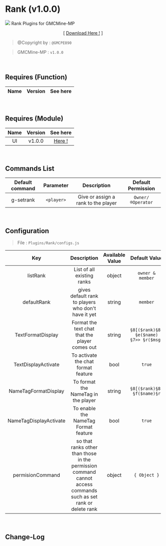 # Rank (v1.0.0)
![](./assets/img/Rank/pack_icon.png?raw=true)
Rank Plugins for GMCMine-MP
<p align="center">[ <a href="./Not Found">Download Here !</a> ]</p>

> @Copyright by : `@GMCPE890`

> GMCMine-MP : `v1.0.0`

<br />

## Requires (Function)
| Name | Version | See here |
| :--: | :-----: | :------: |

<br />

## Requires (Module)
| Name | Version | See here |
| :--: | :-----: | :------: |
| UI | v1.0.0 | <a href="./Not Found">Here !</a> |

<br />

## Commands List
| Default command | Parameter | Description | Default Permission |
| :-------------: | :-------: | :---------: | :----------------: |
| g-setrank | `<player>` | Give or assign a rank to the player | `Owner/®Operator` |

<br />

## Configuration

> File : `Plugins/Rank/configs.js`

| Key | Description | Available Value | Default Value |
| :-: | :---: | :---: | :-------: |
| listRank | List of all existing ranks | object | `owner & member` |
| defaultRank | gives default rank to players who don't have it yet | string | `member` |
| TextFormatDisplay | Format the text chat that the player comes out | string | `§8[($rank)§8] §e($name) §7>> §r($msg)` |
| TextDisplayActivate | To activate the chat format feature | bool | `true` |
| NameTagFormatDisplay | To format the NameTag in the player | string | `§8[($rank)§8] §f($name)§r` |
| NameTagDisplayActivate | To enable the NameTag Format feature | bool | `true` |
| permisionCommand | so that ranks other than those in the permission command cannot access commands such as set rank or delete rank | object | `{ Object }` |

<br />

## Change-Log
